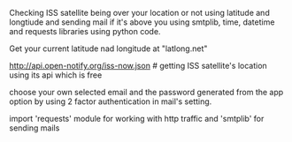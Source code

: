 Checking ISS satellite being over your location or not using latitude and longtiude and sending mail if it's above you using smtplib, time, datetime and requests libraries using python code.

Get your current latitude nad longitude at "latlong.net" 

http://api.open-notify.org/iss-now.json # getting ISS satellite's location using its api which is free

choose your own selected email and the password generated from the app option by using 2 factor authentication in mail's setting.

import 'requests' module for working with http traffic and 'smtplib' for sending mails




